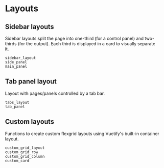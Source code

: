 # Layouts

## Sidebar layouts

Sidebar layouts split the page into one-third (for a control panel) and two-thirds (for the
output). Each third is displayed in a card to visually separate it.

```@docs
sidebar_layout
side_panel
main_panel
```

## Tab panel layout

Layout with pages/panels controlled by a tab bar.

```@docs
tabs_layout
tab_panel
```

## Custom layouts

Functions to create custom flexgrid layouts using Vuetify's built-in container layout.

```@docs
custom_grid_layout
custom_grid_row
custom_grid_column
custom_card
```
